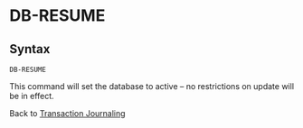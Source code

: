 # DB-RESUME

<PageHeader />

## Syntax

```
DB-RESUME
```

This command will set the database to active – no restrictions on update will be in effect.

Back to [Transaction Journaling](./../README.md)

<PageFooter />
